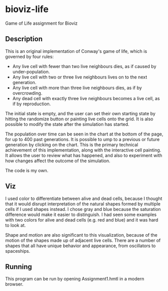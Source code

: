 # bioviz-life
Game of Life assignment for Bioviz

## Description

This is an original implementation of Conway's game of life, which is governed by four rules:

* Any live cell with fewer than two live neighbours dies, as if caused by under-population.
* Any live cell with two or three live neighbours lives on to the next generation.
* Any live cell with more than three live neighbours dies, as if by overcrowding.
* Any dead cell with exactly three live neighbours becomes a live cell, as if by reproduction.

The initial state is empty, and the user can set their own starting state by hitting the randomize
button or painting live cells onto the grid. It is also possible to modify the state after the 
simulation has started.

The population over time can be seen in the chart at the bottom of the page, for up to 400 past 
generations. It is possible to ump to a previous or future generation by clicking on the chart.
This is the primary technical achievement of this implementation, along with the interactive
cell painting. It allows the user to review what has happened, and also to experiment with how
changes affect the outcome of the simulation.

The code is my own.

## Viz

I used color to differentiate between alive and dead cells, because I thought that it would
disrupt interpretation of the natural shapes formed by multiple cells if I used shapes instead.
I chose gray and blue because the saturation difference would make it easier to distinguish. I
had seen some examples with two colors for alive and dead cells (e.g. red and blue) and it was
hard to look at.

Shape and motion are also significant to this visualization, because of the motion of the shapes
made up of adjacent live cells. There are a number of shapes that all have unique behavior and
appearance, from oscillators to spaceships.

## Running 

This program can be run by opening Assignment1.hmtl in a modern browser.